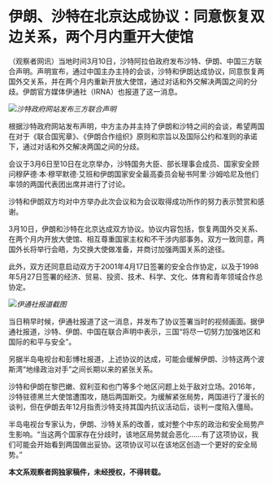 # 伊朗、沙特在北京达成协议：同意恢复双边关系，两个月内重开大使馆

（观察者网讯）当地时间3月10日，沙特阿拉伯政府发布沙特、伊朗、中国三方联合声明。声明宣布，通过中国主办主持的会谈，沙特和伊朗达成协议，同意恢复两国外交关系，并在两个月内重新开放大使馆，通过对话和外交解决两国之间的分歧。伊朗官方媒体伊通社（IRNA）也报道了这一消息。

![](https://inews.gtimg.com/newsapp_bt/0/15729434243/1000)_沙特政府网站发布三方联合声明_

根据沙特政府网站发布声明，中方主办并主持了伊朗和沙特之间的会谈，希望两国在对于《联合国宪章》、《伊朗合作组织》原则和宗旨以及国际公约和准则的承诺下，通过对话和外交解决两国之间的分歧。

会议于3月6日至10日在北京举办，沙特国务大臣、部长理事会成员、国家安全顾问穆萨德·本·穆罕默德·艾班和伊朗国家安全最高委员会秘书阿里·沙姆哈尼及他们率领的两国代表团出席并进行了讨论。

沙特和伊朗双方均对中方举办此次会议和为会议取得成功所作的努力表示赞赏和感谢。

3月10日，伊朗和沙特在北京达成双方协议。协议内容包括，恢复两国外交关系、在两个月内开放大使馆、相互尊重国家主权和不干涉内部事务。双方一致同意，两国外长将举行会晤，为交换大使做准备，并商讨加强两国关系的途径。

此外，双方还同意启动双方于2001年4月17日签署的安全合作协定，以及于1998年5月27日签署的经济、贸易、投资、技术、科学、文化、体育和青年领域合作总协定。

![](https://inews.gtimg.com/newsapp_bt/0/15729434246/1000)_伊通社报道截图_

当日稍早时候，伊通社报道了这一消息，并发布了协议签署当时的视频画面。据伊通社报道，沙特、伊朗、中国在联合声明中表示，三国“将尽一切努力加强地区和国际的和平与安全”。

另据半岛电视台和彭博社报道，上述协议的达成，可能会缓解伊朗、沙特这两个波斯湾“地缘政治对手”之间长期以来的紧张关系。

沙特和伊朗在黎巴嫩、叙利亚和也门等多个地区问题上处于敌对立场。2016年，沙特驻德黑兰大使馆遭围攻，随后两国断交。为缓解紧张局势，两国进行了漫长的谈判，但在伊朗去年12月指责沙特支持其国内抗议活动后，谈判一度陷入僵局。

半岛电视台专家认为，伊朗、沙特关系的改善，或对整个中东的政治和安全局势产生影响。“当这两个国家存在分歧时，该地区局势就会恶化……有了这项协议，我们可能会开始看到两国做出妥协。这项协议可以在该地区创造一个更好的安全局势。”

**本文系观察者网独家稿件，未经授权，不得转载。**

